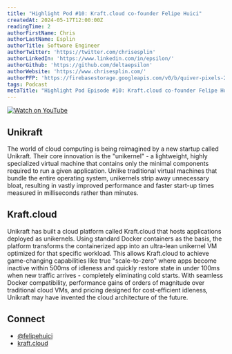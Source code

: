 ```yaml
---
title: "Highlight Pod #10: Kraft.cloud co-founder Felipe Huici"
createdAt: 2024-05-17T12:00:00Z
readingTime: 2
authorFirstName: Chris
authorLastName: Esplin
authorTitle: Software Engineer
authorTwitter: 'https://twitter.com/chrisesplin'
authorLinkedIn: 'https://www.linkedin.com/in/epsilon/'
authorGithub: 'https://github.com/deltaepsilon'
authorWebsite: 'https://www.chrisesplin.com/'
authorPFP: 'https://firebasestorage.googleapis.com/v0/b/quiver-pixels-2020.appspot.com/o/F1EQ3eaBqkbEKEHBigolXIlmdut2%2F1408a808-60a6-4102-b636-08ab24041503.jpeg?alt=media&token=5f0ed5d8-c192-4aa3-a75b-3eb6cac9a552'
tags: Podcast
metaTitle: "Highlight Pod Episode #10: Kraft.cloud co-founder Felipe Huici"
---
```



[![Watch on YouTube](/images/blog/podcast/10/play.png)](https://dub.sh/BbjrncD)

## Unikraft
The world of cloud computing is being reimagined by a new startup called Unikraft. Their core innovation is the "unikernel" - a lightweight, highly specialized virtual machine that contains only the minimal components required to run a given application. Unlike traditional virtual machines that bundle the entire operating system, unikernels strip away unnecessary bloat, resulting in vastly improved performance and faster start-up times measured in milliseconds rather than minutes.

## Kraft.cloud
Unikraft has built a cloud platform called Kraft.cloud that hosts applications deployed as unikernels. Using standard Docker containers as the basis, the platform transforms the containerized app into an ultra-lean unikernel VM optimized for that specific workload. This allows Kraft.cloud to achieve game-changing capabilities like true "scale-to-zero" where apps become inactive within 500ms of idleness and quickly restore state in under 100ms when new traffic arrives - completely eliminating cold starts. With seamless Docker compatibility, performance gains of orders of magnitude over traditional cloud VMs, and pricing designed for cost-efficient idleness, Unikraft may have invented the cloud architecture of the future.

## Connect

- [@felipehuici](https://twitter.com/felipehuici)
- [kraft.cloud](https://kraft.cloud/)
